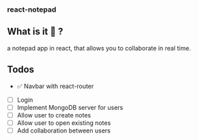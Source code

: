 ### react-notepad

## What is it 🤔 ?

a notepad app in react, that allows you to collaborate in real time.

## Todos

- ✅ Navbar with react-router
- [ ] Login
- [ ] Implement MongoDB server for users
- [ ] Allow user to create notes
- [ ] Allow user to open existing notes
- [ ] Add collaboration between users
